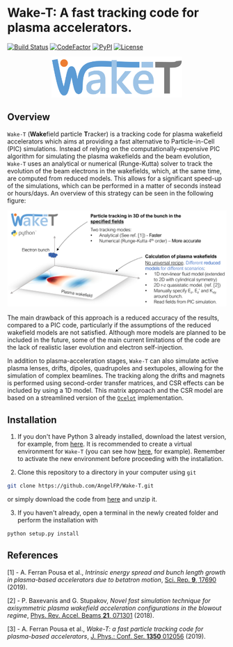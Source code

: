 # Wake-T: A fast tracking code for plasma accelerators.
[![Build Status](https://travis-ci.org/AngelFP/Wake-T.svg?branch=master)](https://travis-ci.org/AngelFP/Wake-T)
[![CodeFactor](https://www.codefactor.io/repository/github/angelfp/wake-t/badge)](https://www.codefactor.io/repository/github/angelfp/wake-t)
[![PyPI](https://img.shields.io/pypi/v/Wake-T)](https://pypi.org/project/Wake-T/)
[![License](https://img.shields.io/badge/license-LGPLv3-blue.svg)](https://www.gnu.org/licenses/lgpl-3.0.html)

<p align="center">
  <img alt="Wake-T logo" src="other/WakeT_logo_dot.png" width="300px" />
</p>

## Overview
 `Wake-T` (**Wake**field particle **T**racker) is a tracking code for plasma wakefield accelerators which aims at providing a fast alternative to Particle-in-Cell (PIC) simulations. Instead of relying on the computationally-expensive PIC algorithm for simulating the plasma wakefields and the beam evolution, `Wake-T` uses an analytical or numerical (Runge-Kutta) solver to track the evolution of the beam electrons in the wakefields, which, at the same time, are computed from reduced models. This allows for a significant speed-up of the simulations, which can be performed in a matter of seconds instead or hours/days. An overview of this strategy can be seen in the following figure:
<p align="center">
  <img alt="Wake-T logo" src="other/plasma_tracking.png" width="600px" />
</p>

The main drawback of this approach is a reduced accuracy of the results, compared to a PIC code, particularly if the assumptions of the reduced wakefield models are not satisfied. Although more models are planned to be included in the future, some of the main current limitations of the code are the lack of realistic laser evolution and electron self-injection.

In addition to plasma-acceleration stages, `Wake-T` can also simulate active plasma lenses, drifts, dipoles, quadrupoles and sextupoles, allowing for the simulation of complex beamlines. The tracking along the drifts and magnets is performed using second-order transfer matrices, and CSR effects can be included by using a 1D model. This matrix approach and the CSR model are based on a streamlined version of the [`Ocelot`](https://github.com/ocelot-collab/ocelot) implementation.

## Installation
1) If you don't have Python 3 already installed, download the latest version, for example, from [here](https://www.python.org/downloads/release/python-352/). It is recommended to create a virtual environment for `Wake-T` (you can see how [here](https://docs.python.org/3/library/venv.html), for example). Remember to activate the new environment before proceeding with the installation.

2) Clone this repository to a directory in your computer using `git`
```bash
git clone https://github.com/AngelFP/Wake-T.git
```
or simply download the code from [here](https://github.com/AngelFP/Wake-T/archive/master.zip) and unzip it.

3) If you haven't already, open a terminal in the newly created folder and perform the installation with
```bash
python setup.py install
```

## References

[1] - A. Ferran Pousa et al., *Intrinsic energy spread and bunch length growth in plasma-based accelerators due to betatron motion*, [Sci. Rep. **9**, 17690 ](https://doi.org/10.1038/s41598-019-53887-8) (2019).

[2] - P. Baxevanis and G. Stupakov, *Novel fast simulation technique for axisymmetric plasma wakefield acceleration configurations in the blowout regime*, [Phys. Rev. Accel. Beams **21**, 071301](https://journals.aps.org/prab/abstract/10.1103/PhysRevAccelBeams.21.071301) (2018).

[3] - A. Ferran Pousa et al., *Wake-T: a fast particle tracking code for plasma-based accelerators*, [J. Phys.: Conf. Ser. **1350** 012056](https://iopscience.iop.org/article/10.1088/1742-6596/1350/1/012056) (2019).